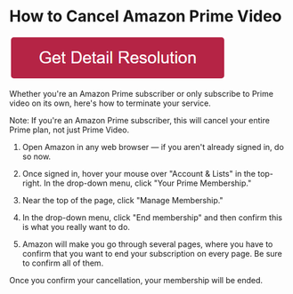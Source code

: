 # How to Cancel Amazon Prime Video

[![how to cancel amazon prime video](redd.png)](https://github.com/tech-solve/how.to.cancel.amazon.prime.video)





 Whether you're an Amazon Prime subscriber or only subscribe to Prime video on its own, here's how to terminate your service. 

Note: If you're an Amazon Prime subscriber, this will cancel your entire Prime plan, not just Prime Video. 

1. Open Amazon in any web browser — if you aren't already signed in, do so now.

2. Once signed in, hover your mouse over "Account & Lists" in the top-right. In the drop-down menu, click "Your Prime Membership."

3. Near the top of the page, click "Manage Membership."

4. In the drop-down menu, click "End membership" and then confirm this is what you really want to do. 

5. Amazon will make you go through several pages, where you have to confirm that you want to end your subscription on every page. Be sure to confirm all of them. 

Once you confirm your cancellation, your membership will be ended.
